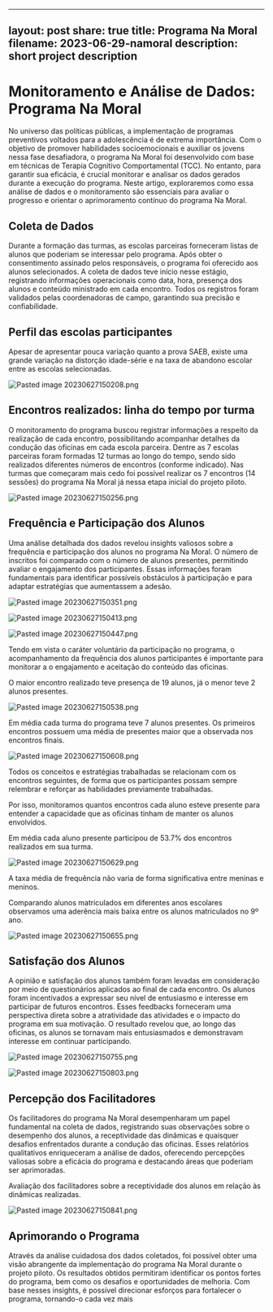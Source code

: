 
---
layout: post
share: true
title: Programa Na Moral
filename: 2023-06-29-namoral
description: short project description
---

# Monitoramento e Análise de Dados: Programa Na Moral
No universo das políticas públicas, a implementação de programas preventivos voltados para a adolescência é de extrema importância. Com o objetivo de promover habilidades socioemocionais e auxiliar os jovens nessa fase desafiadora, o programa Na Moral foi desenvolvido com base em técnicas de Terapia Cognitivo Comportamental (TCC). No entanto, para garantir sua eficácia, é crucial monitorar e analisar os dados gerados durante a execução do programa. Neste artigo, exploraremos como essa análise de dados e o monitoramento são essenciais para avaliar o progresso e orientar o aprimoramento contínuo do programa Na Moral.

## Coleta de Dados
Durante a formação das turmas, as escolas parceiras forneceram listas de alunos que poderiam se interessar pelo programa. Após obter o consentimento assinado pelos responsáveis, o programa foi oferecido aos alunos selecionados. A coleta de dados teve início nesse estágio, registrando informações operacionais como data, hora, presença dos alunos e conteúdo ministrado em cada encontro. Todos os registros foram validados pelas coordenadoras de campo, garantindo sua precisão e confiabilidade.

## Perfil das escolas participantes

Apesar de apresentar pouca variação quanto a prova SAEB, existe uma grande variação na distorção idade-série e na taxa de abandono escolar entre as escolas selecionadas.

![Pasted image 20230627150208.png](/assets/images/Obsidian/Pasted%20image%2020230627150208.png)

## Encontros realizados: linha do tempo por turma

O monitoramento do programa buscou registrar informações a respeito da realização de cada encontro, possibilitando acompanhar detalhes da condução das oficinas em cada escola parceira. Dentre as 7 escolas parceiras foram formadas 12 turmas ao longo do tempo, sendo sido realizados diferentes números de encontros (conforme indicado). Nas turmas que começaram mais cedo foi possível realizar os 7 encontros (14 sessões) do programa Na Moral já nessa etapa inicial do projeto piloto.

![Pasted image 20230627150256.png](../assets/images/Obsidian/Pasted%20image%2020230627150256.png)


## Frequência e Participação dos Alunos
Uma análise detalhada dos dados revelou insights valiosos sobre a frequência e participação dos alunos no programa Na Moral. O número de inscritos foi comparado com o número de alunos presentes, permitindo avaliar o engajamento dos participantes. Essas informações foram fundamentais para identificar possíveis obstáculos à participação e para adaptar estratégias que aumentassem a adesão.

![Pasted image 20230627150351.png](../assets/images/Obsidian/Pasted%20image%2020230627150351.png)

![Pasted image 20230627150413.png](../assets/images/Obsidian/Pasted%20image%2020230627150413.png)

![Pasted image 20230627150447.png](../assets/images/Obsidian/Pasted%20image%2020230627150447.png)


Tendo em vista o caráter voluntário da participação no programa, o acompanhamento da frequência dos alunos participantes é importante para monitorar a o engajamento e aceitação do conteúdo das oficinas.

O maior encontro realizado teve presença de 19 alunos, já o menor teve 2 alunos presentes.

![Pasted image 20230627150538.png](../assets/images/Obsidian/Pasted%20image%2020230627150538.png)

Em média cada turma do programa teve 7 alunos presentes. Os primeiros encontros possuem uma média de presentes maior que a observada nos encontros finais.

![Pasted image 20230627150608.png](../assets/images/Obsidian/Pasted%20image%2020230627150608.png)

Todos os conceitos e estratégias trabalhadas se relacionam com os encontros seguintes, de forma que os participantes possam sempre relembrar e reforçar as habilidades previamente trabalhadas.

Por isso, monitoramos quantos encontros cada aluno esteve presente para entender a capacidade que as oficinas tinham de manter os alunos envolvidos.

Em média cada aluno presente participou de 53.7% dos encontros realizados em sua turma.

![Pasted image 20230627150629.png](../assets/images/Obsidian/Pasted%20image%2020230627150629.png)

A taxa média de frequência não varia de forma significativa entre meninas e meninos.

Comparando alunos matriculados em diferentes anos escolares observamos uma aderência mais baixa entre os alunos matriculados no 9º ano.

![Pasted image 20230627150655.png](../assets/images/Obsidian/Pasted%20image%2020230627150655.png)

## Satisfação dos Alunos
A opinião e satisfação dos alunos também foram levadas em consideração por meio de questionários aplicados ao final de cada encontro. Os alunos foram incentivados a expressar seu nível de entusiasmo e interesse em participar de futuros encontros. Esses feedbacks forneceram uma perspectiva direta sobre a atratividade das atividades e o impacto do programa em sua motivação. O resultado revelou que, ao longo das oficinas, os alunos se tornavam mais entusiasmados e demonstravam interesse em continuar participando.

![Pasted image 20230627150755.png](../assets/images/Obsidian/Pasted%20image%2020230627150755.png)

![Pasted image 20230627150803.png](../assets/images/Obsidian/Pasted%20image%2020230627150803.png)


## Percepção dos Facilitadores
Os facilitadores do programa Na Moral desempenharam um papel fundamental na coleta de dados, registrando suas observações sobre o desempenho dos alunos, a receptividade das dinâmicas e quaisquer desafios enfrentados durante a condução das oficinas. Esses relatórios qualitativos enriqueceram a análise de dados, oferecendo percepções valiosas sobre a eficácia do programa e destacando áreas que poderiam ser aprimoradas.


Avaliação dos facilitadores sobre a receptividade dos alunos em relação às dinâmicas realizadas.

![Pasted image 20230627150841.png](../assets/images/Obsidian/Pasted%20image%2020230627150841.png)
## Aprimorando o Programa
Através da análise cuidadosa dos dados coletados, foi possível obter uma visão abrangente da implementação do programa Na Moral durante o projeto piloto. Os resultados obtidos permitiram identificar os pontos fortes do programa, bem como os desafios e oportunidades de melhoria. Com base nesses insights, é possível direcionar esforços para fortalecer o programa, tornando-o cada vez mais

